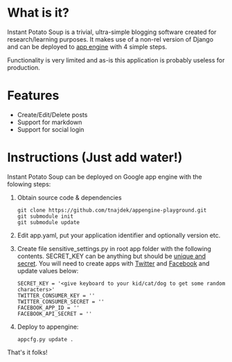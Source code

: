 What is it?
====================

Instant Potato Soup is a trivial, ultra-simple blogging software created for  research/learning purposes. It makes use of a non-rel version of Django and can be deployed to [app engine](https://appengine.google.com/) with 4 simple steps.

Functionality is very limited and as-is this application is probably useless for production.

Features
========

* Create/Edit/Delete posts
* Support for markdown
* Support for social login

Instructions (Just add water!)
==============================

Instant Potato Soup can be deployed on Google app engine with the folowing steps:

1. Obtain source code & dependencies

    ```
    git clone https://github.com/tnajdek/appengine-playground.git
    git submodule init
    git submodule update
    ```

2. Edit app.yaml, put your application identifier and optionally version etc.
3. Create file sensitive_settings.py in root app folder with the following contents. SECRET_KEY can be anything but should be [unique and secret](https://docs.djangoproject.com/en/dev/ref/settings/#std:setting-SECRET_KEY). You will need to create apps with [Twitter](https://dev.twitter.com/apps/new) and [Facebook](https://developers.facebook.com/apps) and update values below:

    ```
    SECRET_KEY = '<give keyboard to your kid/cat/dog to get some random characters>'
    TWITTER_CONSUMER_KEY = ''
    TWITTER_CONSUMER_SECRET = ''
    FACEBOOK_APP_ID = ''
    FACEBOOK_API_SECRET = ''
    ```

4. Deploy to appengine:

    ```
    appcfg.py update .
    ```

That's it folks!

